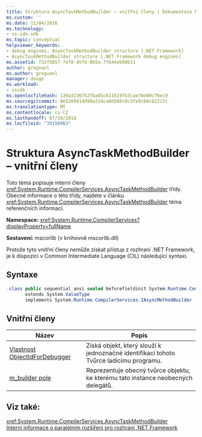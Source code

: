 ```yaml
---
title: Struktura AsyncTaskMethodBuilder – vnitřní členy | Dokumentace Microsoftu
ms.custom: ''
ms.date: 11/04/2016
ms.technology:
- vs-ide-sdk
ms.topic: conceptual
helpviewer_keywords:
- debug engines, AsyncTaskMethodBuilder structure [.NET Framework]
- AsyncTaskMethodBuilder structure [.NET Framework debug engines]
ms.assetid: f32f5857-7ef8-45fd-8b5a-7f644eb98b11
author: gregvanl
ms.author: gregvanl
manager: douge
ms.workload:
- vssdk
ms.openlocfilehash: 130a3236752fba85c611619fb3cae70e00c76ec9
ms.sourcegitcommit: 0e5289414d90a314ca0d560c0c3fe9c88cb2217c
ms.translationtype: MT
ms.contentlocale: cs-CZ
ms.lasthandoff: 07/19/2018
ms.locfileid: "39150963"
---
```

# <a name="asynctaskmethodbuilder-structure---internal-members"></a>Struktura AsyncTaskMethodBuilder – vnitřní členy
Toto téma popisuje interní členy <xref:System.Runtime.CompilerServices.AsyncTaskMethodBuilder> třídy. Obecné informace o této třídy, najdete v článku <xref:System.Runtime.CompilerServices.AsyncTaskMethodBuilder> téma referenčních informací.  
  
 **Namespace:** <xref:System.Runtime.CompilerServices?displayProperty=fullName>  
  
 **Sestavení:** mscorlib (v knihovně mscorlib.dll)  
  
 Protože tyto vnitřní členy nemůže získat přístup z rozhraní .NET Framework, je k dispozici v Common Intermediate Language (CIL) následující syntaxi.  
  
## <a name="syntax"></a>Syntaxe  
  
```csharp  
.class public sequential ansi sealed beforefieldinit System.Runtime.CompilerServices.AsyncTaskMethodBuilder  
       extends System.ValueType  
       implements System.Runtime.CompilerServices.IAsyncMethodBuilder  
```  
  
## <a name="internal-members"></a>Vnitřní členy  
  
|Název|Popis|  
|----------|-----------------|  
|[Vlastnost ObjectIdForDebugger](../../extensibility/debugger/asynctaskmethodbuilder-objectidfordebugger-property.md)|Získá objekt, který slouží k jednoznačné identifikaci tohoto Tvůrce ladicímu programu.|  
|[m_builder pole](../../extensibility/debugger/asynctaskmethodbuilder-m-builder-field.md)|Reprezentuje obecný tvůrce objektu, ke kterému tato instance neobecných delegátů.|  
  
## <a name="see-also"></a>Viz také:  
 <xref:System.Runtime.CompilerServices.AsyncTaskMethodBuilder>   
 [Interní informace o paralelním rozšíření pro rozhraní .NET Framework](../../extensibility/debugger/parallel-extension-internals-for-the-dotnet-framework.md)